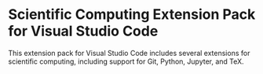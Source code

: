 #  Scientific Computing Extension Pack for Visual Studio Code #
This extension pack for Visual Studio Code includes several extensions for scientific computing,
including support for Git, Python, Jupyter, and TeX.
